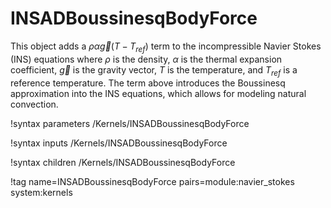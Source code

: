 # INSADBoussinesqBodyForce

This object adds a $\rho\alpha\vec{g}(T - T_{ref})$ term to the incompressible
Navier Stokes (INS) equations where $\rho$ is the density, $\alpha$ is the thermal
expansion coefficient, $\vec{g}$ is the gravity vector, $T$ is the temperature,
and $T_{ref}$ is a reference temperature. The term above introduces the
Boussinesq approximation into the INS equations, which allows for modeling
natural convection.

!syntax parameters /Kernels/INSADBoussinesqBodyForce

!syntax inputs /Kernels/INSADBoussinesqBodyForce

!syntax children /Kernels/INSADBoussinesqBodyForce

!tag name=INSADBoussinesqBodyForce pairs=module:navier_stokes system:kernels
